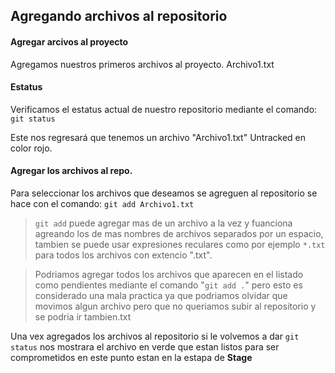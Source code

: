 ## Agregando archivos al repositorio

#### Agregar arcivos al proyecto

Agregamos nuestros primeros archivos al proyecto. 
Archivo1.txt

#### Estatus

Verificamos el estatus actual de nuestro repositorio mediante el comando:
`
git status
`

Este nos regresará que tenemos un archivo "Archivo1.txt" Untracked en color rojo.

#### Agregar los archivos al repo.

Para seleccionar los archivos que deseamos se agreguen al repositorio se hace con el comando:
`
git add Archivo1.txt
`
> `git add` puede agregar mas de un archivo a la vez y fuanciona agreando los de mas nombres de archivos separados por un espacio, tambien se puede usar expresiones reculares como por ejemplo `*.txt` para todos los archivos con extencio ".txt".

> Podriamos agregar todos los archivos que aparecen en el listado como pendientes mediante el comando "`git add .`" pero esto es considerado una mala practica ya que podriamos olvidar que movimos algun archivo pero que no queriamos subir al repositorio y se podria ir tambien.txt

Una vex agregados los archivos al repositorio si le volvemos a dar `git status` nos mostrara el archivo en verde que estan listos para ser comprometidos en este punto estan en la estapa de **Stage**




